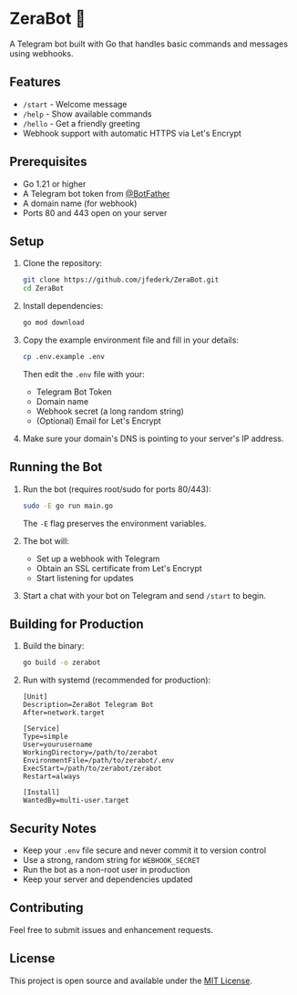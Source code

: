# ZeraBot 🤖

A Telegram bot built with Go that handles basic commands and messages using webhooks.

## Features

- `/start` - Welcome message
- `/help` - Show available commands
- `/hello` - Get a friendly greeting
- Webhook support with automatic HTTPS via Let's Encrypt

## Prerequisites

- Go 1.21 or higher
- A Telegram bot token from [@BotFather](https://t.me/botfather)
- A domain name (for webhook)
- Ports 80 and 443 open on your server

## Setup

1. Clone the repository:
   ```bash
   git clone https://github.com/jfederk/ZeraBot.git
   cd ZeraBot
   ```

2. Install dependencies:
   ```bash
   go mod download
   ```

3. Copy the example environment file and fill in your details:
   ```bash
   cp .env.example .env
   ```
   Then edit the `.env` file with your:
   - Telegram Bot Token
   - Domain name
   - Webhook secret (a long random string)
   - (Optional) Email for Let's Encrypt

4. Make sure your domain's DNS is pointing to your server's IP address.

## Running the Bot

1. Run the bot (requires root/sudo for ports 80/443):
   ```bash
   sudo -E go run main.go
   ```
   The `-E` flag preserves the environment variables.

2. The bot will:
   - Set up a webhook with Telegram
   - Obtain an SSL certificate from Let's Encrypt
   - Start listening for updates

3. Start a chat with your bot on Telegram and send `/start` to begin.

## Building for Production

1. Build the binary:
   ```bash
   go build -o zerabot
   ```

2. Run with systemd (recommended for production):
   ```
   [Unit]
   Description=ZeraBot Telegram Bot
   After=network.target

   [Service]
   Type=simple
   User=yourusername
   WorkingDirectory=/path/to/zerabot
   EnvironmentFile=/path/to/zerabot/.env
   ExecStart=/path/to/zerabot/zerabot
   Restart=always

   [Install]
   WantedBy=multi-user.target
   ```

## Security Notes

- Keep your `.env` file secure and never commit it to version control
- Use a strong, random string for `WEBHOOK_SECRET`
- Run the bot as a non-root user in production
- Keep your server and dependencies updated

## Contributing

Feel free to submit issues and enhancement requests.

## License

This project is open source and available under the [MIT License](LICENSE).
